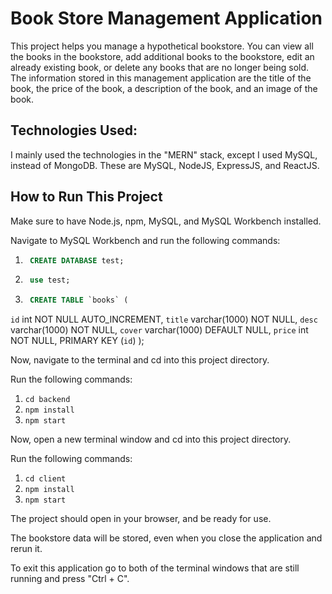 # Book Store Management Application

This project helps you manage a hypothetical bookstore. You can view all the books in the bookstore, add additional books to the bookstore, edit an already existing book, or delete any books that are no longer being sold. The information stored in this management application are the title of the book, the price of the book, a description of the book, and an image of the book.

## Technologies Used:
I mainly used the technologies in the "MERN" stack, except I used MySQL, instead of MongoDB. These are MySQL, NodeJS, ExpressJS, and ReactJS.


## How to Run This Project

Make sure to have Node.js, npm, MySQL, and MySQL Workbench installed.

Navigate to MySQL Workbench and run the following commands:
1) ```sql
    CREATE DATABASE test;
2) ```sql 
    use test;
3) ```sql 
    CREATE TABLE `books` (
  `id` int NOT NULL AUTO_INCREMENT,
  `title` varchar(1000) NOT NULL,
  `desc` varchar(1000) NOT NULL,
  `cover` varchar(1000) DEFAULT NULL,
  `price` int NOT NULL,
  PRIMARY KEY (`id`)
);


Now, navigate to the terminal and cd into this project directory.

Run the following commands:
1) ```cd backend```
2) ```npm install``` 
3) ```npm start```

Now, open a new terminal window and cd into this project directory.

Run the following commands:
1) ```cd client```
2) ```npm install```
1) ```npm start```

The project should open in your browser, and be ready for use.

The bookstore data will be stored, even when you close the application and rerun it.

To exit this application go to both of the terminal windows that are still running and press "Ctrl + C".